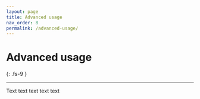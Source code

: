 ```yaml
---
layout: page
title: Advanced usage
nav_order: 8
permalink: /advanced-usage/
---
```


# Advanced usage
{: .fs-9 }

---

Text text text text text
